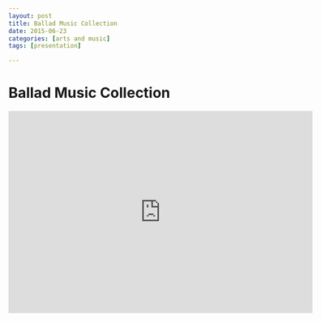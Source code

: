 ```yaml
---
layout: post
title: Ballad Music Collection 
date: 2015-06-23
categories: [arts and music]
tags: [presentation]

---
```


# Ballad Music Collection

<iframe width="600" height="400" src="https://www.youtube.com/embed/xlG37VKHQFU" frameborder="0" allowfullscreen></iframe>